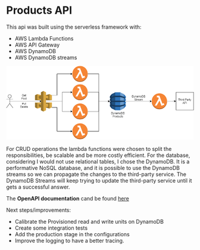 # Products API

This api was built using the serverless framework with:
* AWS Lambda Functions
* AWS API Gateway
* AWS DynamoDB
* AWS DynamoDB streams

![Archtecural design](./gitHubAssets/product_api.png)

For CRUD operations the lambda functions were chosen to split the responsibilities, be scalable and be more costly efficient. For the database, considering I would not use relational tables, I chose the DynamoDB. It is a performative NoSQL database, and it is possible to use the DynamoDB streams so we can propagate the changes to the third-party service. The DynamoDB Streams will keep trying to update the third-party service until it gets a successful answer.

The **OpenAPI documentation** cand be found [here](./gitHubAssets/dev-product-api-dev-oas30.yaml)

Next steps/improvements:
 - Calibrate the Provisioned read and write units on DynamoDB
 - Create some integration tests
 - Add the production stage in the configurations
 - Improve the logging to have a better tracing.

